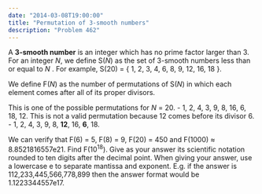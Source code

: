 ```yaml
---
date: "2014-03-08T19:00:00"
title: "Permutation of 3-smooth numbers"
description: "Problem 462"
---
```


<p>
A <b>3-smooth number</b> is an integer which has no prime factor larger than 3. For an integer <var>N</var>, we define S(<var>N</var>) as the set of 3-smooth numbers less than or equal to <var>N</var> . For example, S(20) = { 1, 2, 3, 4, 6, 8, 9, 12, 16, 18 }.
</p>
<p>
We define F(<var>N</var>) as the number of permutations of S(<var>N</var>) in which each element comes after all of its proper divisors.
</p>
<p>
This is one of the possible permutations for <var>N</var> = 20.
- 1, 2, 4, 3, 9, 8, 16, 6, 18, 12.
This is not a valid permutation because 12 comes before its divisor 6.
- 1, 2, 4, 3, 9, 8, <b>12</b>, 16, <b>6</b>, 18.
</p>
<p>
We can verify that F(6) = 5, F(8) = 9, F(20) = 450 and F(1000) ≈ 8.8521816557e21.
Find F(10<sup>18</sup>). Give as your answer its scientific notation rounded to ten digits after the decimal point.
When giving your answer, use a lowercase e to separate mantissa and exponent. E.g. if the answer is 112,233,445,566,778,899 then the answer format would be 1.1223344557e17.
</p>

